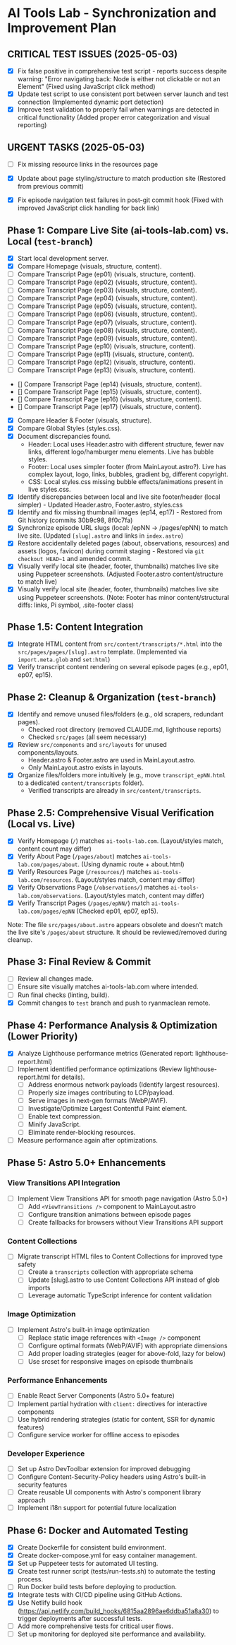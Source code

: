 # AI Tools Lab - Synchronization and Improvement Plan

## CRITICAL TEST ISSUES (2025-05-03)

- [x] Fix false positive in comprehensive test script - reports success despite warning: "Error navigating back: Node is either not clickable or not an Element" (Fixed using JavaScript click method)
- [x] Update test script to use consistent port between server launch and test connection (Implemented dynamic port detection)
- [x] Improve test validation to properly fail when warnings are detected in critical functionality (Added proper error categorization and visual reporting)

## URGENT TASKS (2025-05-03)

- [ ] Fix missing resource links in the resources page
- [x] Update about page styling/structure to match production site (Restored from previous commit)
- [x] Fix episode navigation test failures in post-git commit hook (Fixed with improved JavaScript click handling for back link)


## Phase 1: Compare Live Site (ai-tools-lab.com) vs. Local (`test-branch`)

- [x] Start local development server.
- [x] Compare Homepage (visuals, structure, content).
- [ ] Compare Transcript Page (ep01) (visuals, structure, content).
- [ ] Compare Transcript Page (ep02) (visuals, structure, content).
- [ ] Compare Transcript Page (ep03) (visuals, structure, content). 
- [ ] Compare Transcript Page (ep04) (visuals, structure, content). 
- [ ] Compare Transcript Page (ep05) (visuals, structure, content). 
- [ ] Compare Transcript Page (ep06) (visuals, structure, content). 
- [ ] Compare Transcript Page (ep07) (visuals, structure, content).
- [ ] Compare Transcript Page (ep08) (visuals, structure, content). 
- [ ] Compare Transcript Page (ep09) (visuals, structure, content). 
- [ ] Compare Transcript Page (ep10) (visuals, structure, content). 
- [ ] Compare Transcript Page (ep11) (visuals, structure, content). 
- [ ] Compare Transcript Page (ep12) (visuals, structure, content). 
- [ ] Compare Transcript Page (ep13) (visuals, structure, content). 
- [] Compare Transcript Page (ep14) (visuals, structure, content). 
- [] Compare Transcript Page (ep15) (visuals, structure, content). 
- [] Compare Transcript Page (ep16) (visuals, structure, content). 
- [] Compare Transcript Page (ep17) (visuals, structure, content). 
- [x] Compare Header & Footer (visuals, structure).
- [x] Compare Global Styles (styles.css).
- [x] Document discrepancies found.
    - Header: Local uses Header.astro with different structure, fewer nav links, different logo/hamburger menu elements. Live has bubble styles.
    - Footer: Local uses simpler footer (from MainLayout.astro?). Live has complex layout, logo, links, bubbles, gradient bg, different copyright.
    - CSS: Local styles.css missing bubble effects/animations present in live styles.css.
- [x] Identify discrepancies between local and live site footer/header (local simpler) - Updated Header.astro, Footer.astro, styles.css
- [x] Identify and fix missing thumbnail images (ep14, ep17) - Restored from Git history (commits 30b9c98, 8f0c7fa)
- [x] Synchronize episode URL slugs (local: /epNN -> /pages/epNN) to match live site. (Updated `[slug].astro` and links in `index.astro`)
- [x] Restore accidentally deleted pages (about, observations, resources) and assets (logos, favicon) during commit staging - Restored via `git checkout HEAD~1` and amended commit.
- [x] Visually verify local site (header, footer, thumbnails) matches live site using Puppeteer screenshots. (Adjusted Footer.astro content/structure to match live)
- [x] Visually verify local site (header, footer, thumbnails) matches live site using Puppeteer screenshots. (Note: Footer has minor content/structural diffs: links, Pi symbol, .site-footer class)

## Phase 1.5: Content Integration

- [x] Integrate HTML content from `src/content/transcripts/*.html` into the `src/pages/pages/[slug].astro` template. (Implemented via `import.meta.glob` and `set:html`)
- [x] Verify transcript content rendering on several episode pages (e.g., ep01, ep07, ep15).

## Phase 2: Cleanup & Organization (`test-branch`)

- [x] Identify and remove unused files/folders (e.g., old scrapers, redundant pages).
  - Checked root directory (removed CLAUDE.md, lighthouse reports)
  - Checked `src/pages` (all seem necessary)
- [x] Review `src/components` and `src/layouts` for unused components/layouts.
  - Header.astro & Footer.astro are used in MainLayout.astro.
  - Only MainLayout.astro exists in layouts.
- [x] Organize files/folders more intuitively (e.g., move `transcript_epNN.html` to a dedicated `content/transcripts` folder).
  - Verified transcripts are already in `src/content/transcripts`.

## Phase 2.5: Comprehensive Visual Verification (Local vs. Live)

- [x] Verify Homepage (`/`) matches `ai-tools-lab.com`. (Layout/styles match, content count may differ)
- [x] Verify About Page (`/pages/about`) matches `ai-tools-lab.com/pages/about`. (Using dynamic route + about.html)
- [x] Verify Resources Page (`/resources/`) matches `ai-tools-lab.com/resources`. (Layout/styles match, content may differ)
- [x] Verify Observations Page (`/observations/`) matches `ai-tools-lab.com/observations`. (Layout/styles match, content may differ)
- [x] Verify Transcript Pages (`/pages/epNN/`) match `ai-tools-lab.com/pages/epNN` (Checked ep01, ep07, ep15).

Note: The file `src/pages/about.astro` appears obsolete and doesn't match the live site's `/pages/about` structure. It should be reviewed/removed during cleanup.

## Phase 3: Final Review & Commit

- [ ] Review all changes made.
- [ ] Ensure site visually matches ai-tools-lab.com where intended.
- [ ] Run final checks (linting, build).
- [x] Commit changes to `test` branch and push to ryanmaclean remote.

## Phase 4: Performance Analysis & Optimization (Lower Priority)

- [x] Analyze Lighthouse performance metrics (Generated report: lighthouse-report.html)
- [ ] Implement identified performance optimizations (Review lighthouse-report.html for details).
    - [ ] Address enormous network payloads (Identify largest resources).
    - [ ] Properly size images contributing to LCP/payload.
    - [ ] Serve images in next-gen formats (WebP/AVIF).
    - [ ] Investigate/Optimize Largest Contentful Paint element.
    - [ ] Enable text compression.
    - [ ] Minify JavaScript.
    - [ ] Eliminate render-blocking resources.
- [ ] Measure performance again after optimizations.

## Phase 5: Astro 5.0+ Enhancements

### View Transitions API Integration
- [ ] Implement View Transitions API for smooth page navigation (Astro 5.0+)
  - [ ] Add `<ViewTransitions />` component to MainLayout.astro
  - [ ] Configure transition animations between episode pages
  - [ ] Create fallbacks for browsers without View Transitions API support

### Content Collections
- [ ] Migrate transcript HTML files to Content Collections for improved type safety
  - [ ] Create a `transcripts` collection with appropriate schema
  - [ ] Update [slug].astro to use Content Collections API instead of glob imports
  - [ ] Leverage automatic TypeScript inference for content validation

### Image Optimization
- [ ] Implement Astro's built-in image optimization
  - [ ] Replace static image references with `<Image />` component
  - [ ] Configure optimal formats (WebP/AVIF) with appropriate dimensions
  - [ ] Add proper loading strategies (eager for above-fold, lazy for below)
  - [ ] Use srcset for responsive images on episode thumbnails

### Performance Enhancements
- [ ] Enable React Server Components (Astro 5.0+ feature)
- [ ] Implement partial hydration with `client:` directives for interactive components
- [ ] Use hybrid rendering strategies (static for content, SSR for dynamic features)
- [ ] Configure service worker for offline access to episodes

### Developer Experience
- [ ] Set up Astro DevToolbar extension for improved debugging
- [ ] Configure Content-Security-Policy headers using Astro's built-in security features
- [ ] Create reusable UI components with Astro's component library approach
- [ ] Implement i18n support for potential future localization

## Phase 6: Docker and Automated Testing

- [x] Create Dockerfile for consistent build environment.
- [x] Create docker-compose.yml for easy container management.
- [x] Set up Puppeteer tests for automated UI testing.
- [x] Create test runner script (tests/run-tests.sh) to automate the testing process.
- [ ] Run Docker build tests before deploying to production.
- [x] Integrate tests with CI/CD pipeline using GitHub Actions.
- [x] Use Netlify build hook (https://api.netlify.com/build_hooks/6815aa2896ae6ddba51a8a30) to trigger deployments after successful tests.
- [ ] Add more comprehensive tests for critical user flows.
- [ ] Set up monitoring for deployed site performance and availability.
